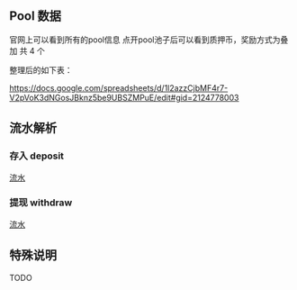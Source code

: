 ## Pool 数据
官网上可以看到所有的pool信息
点开pool池子后可以看到质押币，奖励方式为叠加
共 4 个 

整理后的如下表：

https://docs.google.com/spreadsheets/d/1l2azzCjbMF4r7-V2pVoK3dNGosJBknz5be9UBSZMPuE/edit#gid=2124778003


## 流水解析

### 存入 deposit

[流水](https://etherscan.io/tx/0x8ddbaabea06f40a04c725d7ae4013e64c7e7eed91acc1625eae50a0d161f6e28)


### 提现 withdraw

[流水](https://etherscan.io/tx/0xb9617eaf7397bd4632ad2bb73a98f90416a0f4b8f042df638450a08e9fa7b3e5)


## 特殊说明
TODO